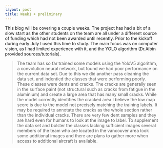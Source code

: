 ```yaml
---
layout: post
title: Week1 + preliminary
---
```


This blog will be covering a couple weeks. The project has had a bit of a slow start as the other students on the team are all under a different source of funding which had not been awarded until recently. Prior to the kickoff during early July I used this time to study. The main focus was on computer vision, as I had limited experience with it, and the YOLO algorithm (Dr.Aibin provided sources/tutorials).<br />
 >The team has so far trained some models using the YoloV5 algorithm, a convolution neural network, but found we had poor performance on the current data set. Due to this we did another pass cleaning the data set, and indentied the classes that were performing poorly. These classes were dents and cracks. The cracks are generally seen in the surface paint (not structural such as cracks from fatigue in the aluminium) and create a large area that has many small cracks. While the model correctly identifies the cracked area I believe the low map score is due to the model not precisely matching the training labels. It may be required to annotate the cracks as the whole section rather than the individual cracks. There are very few dent samples and they are hard even for humans to look at the image to label. To supplement the data set and bolster the classes lacking sufficient images several members of the team who are located in the vancouver area took some additional images and there are plans to gather more when access to additional aircraft is available.

